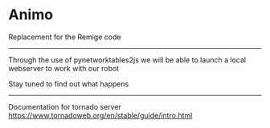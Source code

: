 # Animo
Replacement for the Remige code

-------
Through the use of pynetworktables2js we will be able to launch a local webserver to work with our robot

Stay tuned to find out what happens

-------

Documentation for tornado server https://www.tornadoweb.org/en/stable/guide/intro.html 
